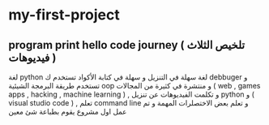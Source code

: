 # my-first-project
program print hello code journey
(   تلخيص الثلاث فيديوهات    )
------------------------------------------------------------------------------------------------------------------------------------------



لغة python لغة سهلة في التنزيل و سهلة في كتابة الأكواد تستخدم ك debbuger و تستخدم طريقة البرمجة الشيئية oop و منتشرة في كثيرة من المجالات ( web , games apps , hacking , machine learning ) , و تكلمت الفيديوهات عن تنزيل python و ( visual studio code ) , تعلم command line و تعلم بعض الاختصلرات المهمة و تم عمل اول مشروع يقوم بطباعة شئ معين 

